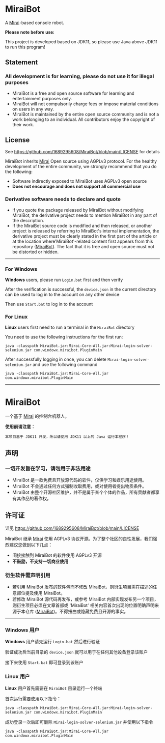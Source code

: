 # MiraiBot
A [Mirai](https://github.com/mamoe/mirai)-based console robot.

**Please note before use:**

This project is developed based on JDK11, so please use Java above JDK11 to run this program!

## Statement

<h3>All development is for learning, please do not use it for illegal purposes</h3>

- MiraiBot is a free and open source software for learning and entertainment purposes only.
- MiraiBot will not compulsorily charge fees or impose material conditions on users in any way.
- MiraiBot is maintained by the entire open source community and is not a work belonging to an individual. All contributors enjoy the copyright of their work.

## License

See https://github.com/1689295608/MiraiBot/blob/main/LICENSE for details

MiraiBot inherits [Mirai](https://github.com/mamoe/mirai) Open source using AGPLv3 protocol. For the healthy development of the entire community, we strongly recommend that you do the following:

- Software indirectly exposed to MiraiBot uses AGPLv3 open source
- **Does not encourage and does not support all commercial use**

### Derivative software needs to declare and quote

- If you quote the package released by MiraiBot without modifying MiraiBot, the derivative project needs to mention MiraiBot in any part of the description.
- If the MiraiBot source code is modified and then released, or another project is released by referring to MiraiBot's internal implementation, the derivative project must be clearly stated in the first part of the article or at the location where'MiraiBot'-related content first appears from this repository ([MiraiBot](https://github.com/1689295608/MiraiBot)). The fact that it is free and open source must not be distorted or hidden.

---

### For Windows
**Windows** users, please run `Login.bat` first and then verify

After the verification is successful, the `device.json` in the current directory can be used to log in to the account on any other device

Then use `Start.bat` to log in to the account


### For Linux
**Linux** users first need to run a terminal in the `MiraiBot` directory

You need to use the following instructions for the first run:

	java -classpath MiraiBot.jar:Mirai-Core-All.jar:Mirai-login-solver-selenium.jar com.windowx.miraibot.PluginMain

After successfully logging in once, you can delete `Mirai-login-solver-selenium.jar` and use the following command

	java -classpath MiraiBot.jar:Mirai-Core-All.jar com.windowx.miraibot.PluginMain

---

# MiraiBot
一个基于 [Mirai](https://github.com/mamoe/mirai) 的控制台机器人。

**使用前请注意：**

	本项目基于 JDK11 开发，所以请使用 JDK11 以上的 Java 运行本程序！

## 声明

<h3>一切开发旨在学习，请勿用于非法用途</h3>

- MiraiBot 是一款免费且开放源代码的软件，仅供学习和娱乐用途使用。
- MiraiBot 不会通过任何方式强制收取费用，或对使用者提出物质条件。
- MiraiBot 由整个开源社区维护，并不是属于某个个体的作品，所有贡献者都享有其作品的著作权。

## 许可证

详见 https://github.com/1689295608/MiraiBot/blob/main/LICENSE

MiraiBot 继承 [Mirai](https://github.com/mamoe/mirai) 使用 AGPLv3 协议开源。为了整个社区的良性发展，我们强烈建议您做到以下几点：

- 间接接触到 MiraiBot 的软件使用 AGPLv3 开源
- **不鼓励，不支持一切商业使用**

### 衍生软件需声明引用

- 若引用 MiraiBot 发布的软件包而不修改 MiraiBot，则衍生项目需在描述的任意部位提及使用 MiraiBot。
- 若修改 MiraiBot 源代码再发布，或参考 MiraiBot 内部实现发布另一个项目，则衍生项目必须在文章首部或 'MiraiBot' 相关内容首次出现的位置明确声明来源于本仓库 ([MiraiBot](https://github.com/1689295608/MiraiBot))。不得扭曲或隐藏免费且开源的事实。

---

### Windows 用户
**Windows** 用户请先运行 `Login.bat` 然后进行验证

验证成功后当前目录的 `device.json` 就可以用于在任何其他设备登录该账户

接下来使用 `Start.bat` 即可登录到该账户


### Linux 用户
**Linux** 用户首先需要在 `MiraiBot` 目录运行一个终端

首次运行需要使用以下指令：

	java -classpath MiraiBot.jar:Mirai-Core-All.jar:Mirai-login-solver-selenium.jar com.windowx.miraibot.PluginMain

成功登录一次后即可删除 `Mirai-login-solver-selenium.jar` 并使用以下指令

	java -classpath MiraiBot.jar:Mirai-Core-All.jar com.windowx.miraibot.PluginMain
